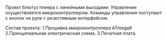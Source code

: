 Проект блютуз плеера с линейными выходами.
Управление осуществляется микроконтроллером.
Команды управления поступают с кнопок на руле с резестивным интерфейсом.

Состав проекта:
1.Прошивка микроконтроллера ATmega8
2.Принципиальная электрическая схема.
3.Печатная плата.
